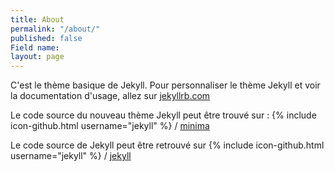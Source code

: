 ```yaml
---
title: About
permalink: "/about/"
published: false
Field name: 
layout: page
---
```


C'est le thème basique de Jekyll. Pour personnaliser le thème Jekyll et voir la documentation d'usage, allez sur [jekyllrb.com](http://jekyllrb.com/)

Le code source du nouveau thème Jekyll peut être trouvé sur :
{% include icon-github.html username="jekyll" %} /
[minima](https://github.com/jekyll/minima)

Le code source de Jekyll peut être retrouvé sur 
{% include icon-github.html username="jekyll" %} /
[jekyll](https://github.com/jekyll/jekyll)
